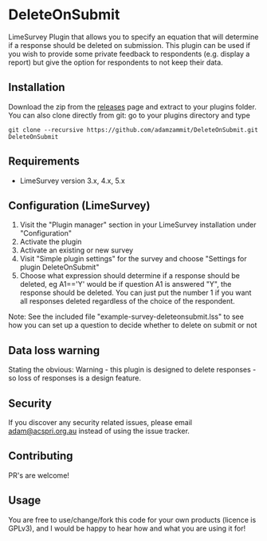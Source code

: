 # DeleteOnSubmit
LimeSurvey Plugin that allows you to specify an equation that will determine if a response should be deleted on submission. This plugin can be used if you wish to provide some private feedback to respondents (e.g. display a report) but give the option for respondents to not keep their data.

## Installation

Download the zip from the [releases](https://github.com/adamzammit/DeleteOnSubmit/releases) page and extract to your plugins folder. You can also clone directly from git: go to your plugins directory and type
```
git clone --recursive https://github.com/adamzammit/DeleteOnSubmit.git DeleteOnSubmit
```

## Requirements

- LimeSurvey version 3.x, 4.x, 5.x

## Configuration (LimeSurvey)

1. Visit the "Plugin manager" section in your LimeSurvey installation under "Configuration"
2. Activate the plugin
3. Activate an existing or new survey
4. Visit "Simple plugin settings" for the survey and choose "Settings for plugin DeleteOnSubmit"
5. Choose what expression should determine if a response should be deleted, eg A1=='Y' would be if question A1 is answered "Y", the response should be deleted. You can just put the number 1 if you want all responses deleted regardless of the choice of the respondent.

Note: See the included file "example-survey-deleteonsubmit.lss" to see how you can set up a question to decide whether to delete on submit or not

## Data loss warning

Stating the obvious: Warning - this plugin is designed to delete responses - so loss of responses is a design feature.

## Security

If you discover any security related issues, please email adam@acspri.org.au instead of using the issue tracker.

## Contributing

PR's are welcome!

## Usage

You are free to use/change/fork this code for your own products (licence is GPLv3), and I would be happy to hear how and what you are using it for!

